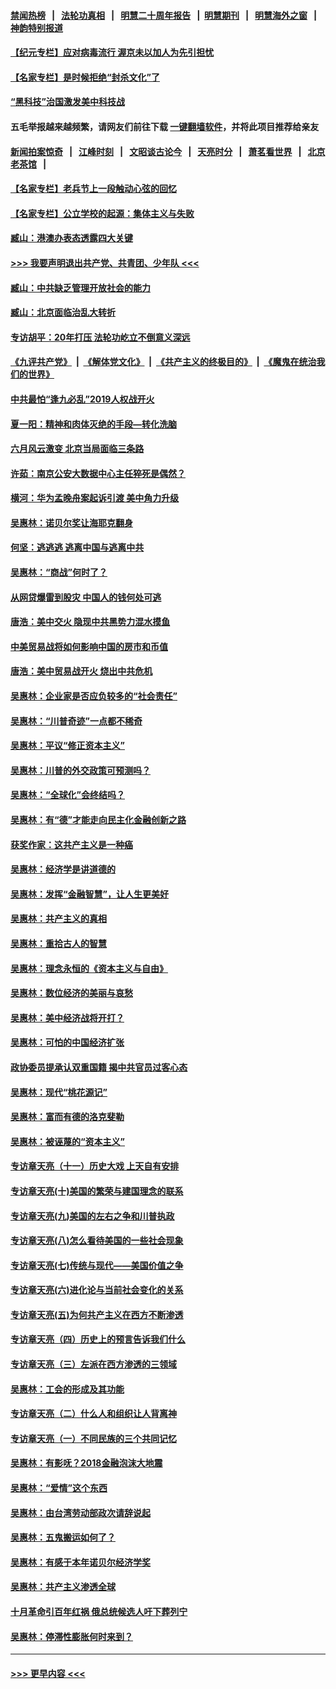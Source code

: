 #### [禁闻热榜](热点新闻.md?=0)  &nbsp;&nbsp;|&nbsp;&nbsp; [法轮功真相](https://github.com/gfw-breaker/truth/blob/master/README.md?=0) &nbsp;&nbsp;|&nbsp;&nbsp; [明慧二十周年报告](https://github.com/gfw-breaker/mh-reports/blob/master/README.md?=0) &nbsp;&nbsp;|&nbsp;&nbsp;[明慧期刊](https://github.com/gfw-breaker/mh-qikan) &nbsp;&nbsp;|&nbsp;&nbsp; [明慧海外之窗](https://github.com/gfw-breaker/mh-news/blob/master/README.md?=0) &nbsp;&nbsp;|&nbsp;&nbsp; [神韵特别报道](https://github.com/gfw-breaker/mh-news/blob/master/shenyun.md?=0)
#### [【纪元专栏】应对病毒流行 渥京未以加人为先引担忧](../pages/nsc423/n11875714.md?t=03101702) 
#### [【名家专栏】是时候拒绝“封杀文化”了](../pages/nsc423/n11814093.md?t=03101702) 
#### [“黑科技”治国激发美中科技战](../pages/nsc423/n11638056.md?t=03101702) 
#### 五毛举报越来越频繁，请网友们前往下载 [一键翻墙软件](https://github.com/gfw-breaker/ssr-accounts)，并将此项目推荐给亲友
#### [新闻拍案惊奇](https://github.com/gfw-breaker/banned-news/blob/master/pages/link4.md) &nbsp;&nbsp;|&nbsp;&nbsp; [江峰时刻](https://github.com/gfw-breaker/banned-news/blob/master/pages/link4.md) &nbsp;&nbsp;|&nbsp;&nbsp; [文昭谈古论今](https://github.com/gfw-breaker/banned-news/blob/master/pages/link4.md) &nbsp;&nbsp;|&nbsp;&nbsp; [天亮时分](https://github.com/gfw-breaker/banned-news/blob/master/pages/link4.md) &nbsp;&nbsp;|&nbsp;&nbsp; [萧茗看世界](https://github.com/gfw-breaker/banned-news/blob/master/pages/link4.md) &nbsp;&nbsp;|&nbsp;&nbsp; [北京老茶馆](https://github.com/gfw-breaker/banned-news/blob/master/pages/link4.md) &nbsp;&nbsp;|&nbsp;&nbsp; 
#### [【名家专栏】老兵节上一段触动心弦的回忆](../pages/nsc423/n11646016.md?t=03101702) 
#### [【名家专栏】公立学校的起源：集体主义与失败](../pages/nsc423/n11601833.md?t=03101702) 
#### [臧山：港澳办表态透露四大关键](../pages/nsc423/n11421628.md?t=03101702) 
#### [>>> 我要声明退出共产党、共青团、少年队 <<<](https://github.com/begood0513/goodnews/blob/master/quit/letter.md) 
#### [臧山：中共缺乏管理开放社会的能力](../pages/nsc423/n11407457.md?t=03101702) 
#### [臧山：北京面临治乱大转折](../pages/nsc423/n11406895.md?t=03101702) 
#### [专访胡平：20年打压 法轮功屹立不倒意义深远](../pages/nsc423/n11398800.md?t=03101702) 
#### [《九评共产党》](https://github.com/begood0513/9ping.md/blob/master/README.md) &nbsp;|&nbsp; [《解体党文化》](../../../../jtdwh.md/blob/master/README.md)  &nbsp;|&nbsp; [《共产主义的终极目的》](../../../../gczydzjmd.md/blob/master/README.md) &nbsp;|&nbsp; [《魔鬼在统治我们的世界》](../../../../mgztzwmdsj.md/blob/master/README.md) 
#### [中共最怕“逢九必乱”2019人权战开火](../pages/nsc423/n11385248.md?t=03101702) 
#### [夏一阳：精神和肉体灭绝的手段—转化洗脑](../pages/nsc423/n11368250.md?t=03101702) 
#### [六月风云激变 北京当局面临三条路](../pages/nsc423/n11313668.md?t=03101702) 
#### [许茹：南京公安大数据中心主任猝死是偶然？](../pages/nsc423/n11064744.md?t=03101702) 
#### [横河：华为孟晚舟案起诉引渡 美中角力升级](../pages/nsc423/n11027230.md?t=03101702) 
#### [吴惠林：诺贝尔奖让海耶克翻身](../pages/nsc423/n10890049.md?t=03101702) 
#### [何坚：逃逃逃 逃离中国与逃离中共](../pages/nsc423/n10592891.md?t=03101702) 
#### [吴惠林：“商战”何时了？](../pages/nsc423/n10573558.md?t=03101702) 
#### [从网贷爆雷到股灾 中国人的钱何处可逃](../pages/nsc423/n10572800.md?t=03101702) 
#### [唐浩：美中交火 隐现中共黑势力混水摸鱼](../pages/nsc423/n10544040.md?t=03101702) 
#### [中美贸易战将如何影响中国的房市和币值](../pages/nsc423/n10543697.md?t=03101702) 
#### [唐浩：美中贸易战开火 烧出中共危机](../pages/nsc423/n10540126.md?t=03101702) 
#### [吴惠林：企业家是否应负较多的“社会责任”](../pages/nsc423/n10535022.md?t=03101702) 
#### [吴惠林：“川普奇迹”一点都不稀奇](../pages/nsc423/n10512808.md?t=03101702) 
#### [吴惠林：平议“修正资本主义”](../pages/nsc423/n10495724.md?t=03101702) 
#### [吴惠林：川普的外交政策可预测吗？](../pages/nsc423/n10462387.md?t=03101702) 
#### [吴惠林：“全球化”会终结吗？](../pages/nsc423/n10452838.md?t=03101702) 
#### [吴惠林：有“德”才能走向民主化金融创新之路](../pages/nsc423/n10432292.md?t=03101702) 
#### [获奖作家：这共产主义是一种癌](../pages/nsc423/n10431541.md?t=03101702) 
#### [吴惠林：经济学是讲道德的](../pages/nsc423/n10398014.md?t=03101702) 
#### [吴惠林：发挥“金融智慧”，让人生更美好](../pages/nsc423/n10375019.md?t=03101702) 
#### [吴惠林：共产主义的真相](../pages/nsc423/n10351394.md?t=03101702) 
#### [吴惠林：重拾古人的智慧](../pages/nsc423/n10337691.md?t=03101702) 
#### [吴惠林：理念永恒的《资本主义与自由》](../pages/nsc423/n10316274.md?t=03101702) 
#### [吴惠林：数位经济的美丽与哀愁](../pages/nsc423/n10292946.md?t=03101702) 
#### [吴惠林：美中经济战将开打？](../pages/nsc423/n10258825.md?t=03101702) 
#### [吴惠林：可怕的中国经济扩张](../pages/nsc423/n10219147.md?t=03101702) 
#### [政协委员提承认双重国籍 揭中共官员过客心态](../pages/nsc423/n10208809.md?t=03101702) 
#### [吴惠林：现代“桃花源记”](../pages/nsc423/n10185234.md?t=03101702) 
#### [吴惠林：富而有德的洛克斐勒](../pages/nsc423/n10142264.md?t=03101702) 
#### [吴惠林：被诬蔑的“资本主义”](../pages/nsc423/n10124816.md?t=03101702) 
#### [专访章天亮（十一）历史大戏 上天自有安排](../pages/nsc423/n10094905.md?t=03101702) 
#### [专访章天亮(十)美国的繁荣与建国理念的联系](../pages/nsc423/n10094899.md?t=03101702) 
#### [专访章天亮(九)美国的左右之争和川普执政](../pages/nsc423/n10094889.md?t=03101702) 
#### [专访章天亮(八)怎么看待美国的一些社会现象](../pages/nsc423/n10094857.md?t=03101702) 
#### [专访章天亮(七)传统与现代——美国价值之争](../pages/nsc423/n10093140.md?t=03101702) 
#### [专访章天亮(六)进化论与当前社会变化的关系](../pages/nsc423/n10092036.md?t=03101702) 
#### [专访章天亮(五)为何共产主义在西方不断渗透](../pages/nsc423/n10083620.md?t=03101702) 
#### [专访章天亮（四）历史上的预言告诉我们什么](../pages/nsc423/n10083606.md?t=03101702) 
#### [专访章天亮（三）左派在西方渗透的三领域](../pages/nsc423/n10081115.md?t=03101702) 
#### [吴惠林：工会的形成及其功能](../pages/nsc423/n10080633.md?t=03101702) 
#### [专访章天亮（二）什么人和组织让人背离神](../pages/nsc423/n10076637.md?t=03101702) 
#### [专访章天亮（一）不同民族的三个共同记忆](../pages/nsc423/n10074188.md?t=03101702) 
#### [吴惠林：有影呒？2018金融泡沫大地震](../pages/nsc423/n10040534.md?t=03101702) 
#### [吴惠林：“爱情”这个东西](../pages/nsc423/n10019423.md?t=03101702) 
#### [吴惠林：由台湾劳动部政次请辞说起](../pages/nsc423/n9979679.md?t=03101702) 
#### [吴惠林：五鬼搬运如何了？](../pages/nsc423/n9925338.md?t=03101702) 
#### [吴惠林：有感于本年诺贝尔经济学奖](../pages/nsc423/n9871883.md?t=03101702) 
#### [吴惠林：共产主义渗透全球](../pages/nsc423/n9812748.md?t=03101702) 
#### [十月革命引百年红祸 俄总统候选人吁下葬列宁](../pages/nsc423/n9810182.md?t=03101702) 
#### [吴惠林：停滞性膨胀何时来到？](../pages/nsc423/n9764136.md?t=03101702) 

----
#### [ >>> 更早内容 <<< ](../indexes/nsc423-earlier.md)
